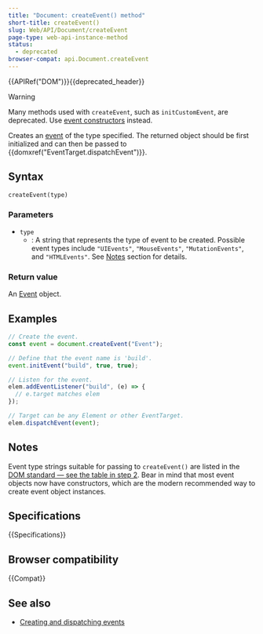 ```yaml
---
title: "Document: createEvent() method"
short-title: createEvent()
slug: Web/API/Document/createEvent
page-type: web-api-instance-method
status:
  - deprecated
browser-compat: api.Document.createEvent
---
```


{{APIRef("DOM")}}{{deprecated_header}}

> [!WARNING]
> Many methods used with `createEvent`, such as `initCustomEvent`, are deprecated.
> Use [event constructors](/en-US/docs/Web/API/CustomEvent) instead.

Creates an [event](/en-US/docs/Web/API/Event) of the type specified. The
returned object should be first initialized and can then be passed to
{{domxref("EventTarget.dispatchEvent")}}.

## Syntax

```js-nolint
createEvent(type)
```

### Parameters

- `type`
  - : A string that represents the type of event to be created. Possible event types include `"UIEvents"`, `"MouseEvents"`, `"MutationEvents"`, and `"HTMLEvents"`. See [Notes](#notes) section for details.

### Return value

An [Event](/en-US/docs/Web/API/Event) object.

## Examples

```js
// Create the event.
const event = document.createEvent("Event");

// Define that the event name is 'build'.
event.initEvent("build", true, true);

// Listen for the event.
elem.addEventListener("build", (e) => {
  // e.target matches elem
});

// Target can be any Element or other EventTarget.
elem.dispatchEvent(event);
```

## Notes

Event type strings suitable for passing to `createEvent()` are listed in the
[DOM standard — see the table in step 2](https://dom.spec.whatwg.org/#dom-document-createevent). Bear in mind that most event objects now have constructors, which
are the modern recommended way to create event object instances.

## Specifications

{{Specifications}}

## Browser compatibility

{{Compat}}

## See also

- [Creating and dispatching events](/en-US/docs/Web/API/Document_Object_Model/Events#creating_and_dispatching_events)
